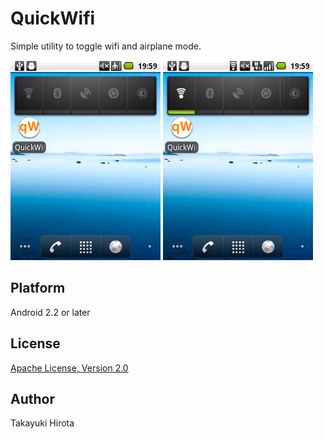 # QuickWifi

Simple utility to toggle wifi and airplane mode.

![off](android-quickwifi-off.png) ![on](android-quickwifi-on.png)

## Platform

Android 2.2 or later

## License

[Apache License, Version 2.0](http://www.apache.org/licenses/LICENSE-2.0.html)

## Author

Takayuki Hirota

